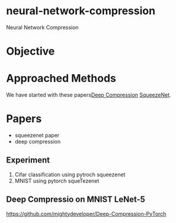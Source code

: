 
# neural-network-compression
Neural Network Compression

# Objective

# Approached Methods
We have started with these papers[Deep Compression](https://arxiv.org/abs/1510.00149) [SqueezeNet](https://arxiv.org/abs/1602.07360).

# Papers
* squeezenet paper
* deep compression

## Experiment 
1. Cifar classification using pytroch squeezenet
2. MNIST using pytorch squeTezenet



## Deep Compressio on MNIST LeNet-5
https://github.com/mightydeveloper/Deep-Compression-PyTorch


